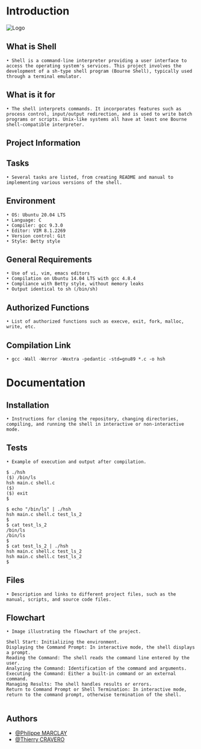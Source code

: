 
# Introduction

![Logo](https://cravero-consulting.com/wp-content/uploads/2023/12/simple_shell.jpg)

## What is Shell
	• Shell is a command-line interpreter providing a user interface to access the operating system's services. This project involves the development of a sh-type shell program (Bourne Shell), typically used through a terminal emulator.

## What is it for
	• The shell interprets commands. It incorporates features such as process control, input/output redirection, and is used to write batch programs or scripts. Unix-like systems all have at least one Bourne shell-compatible interpreter.

## Project Information

## Tasks
	• Several tasks are listed, from creating README and manual to implementing various versions of the shell.

## Environment
	• OS: Ubuntu 20.04 LTS
	• Language: C
	• Compiler: gcc 9.3.0
	• Editor: VIM 8.1.2269
	• Version control: Git
	• Style: Betty style

## General Requirements
	• Use of vi, vim, emacs editors
	• Compilation on Ubuntu 14.04 LTS with gcc 4.8.4
	• Compliance with Betty style, without memory leaks
	• Output identical to sh (/bin/sh)

## Authorized Functions
	• List of authorized functions such as execve, exit, fork, malloc, write, etc.

## Compilation Link
	• gcc -Wall -Werror -Wextra -pedantic -std=gnu89 *.c -o hsh

# Documentation

## Installation
	• Instructions for cloning the repository, changing directories, compiling, and running the shell in interactive or non-interactive mode.

## Tests
	• Example of execution and output after compilation.

	$ ./hsh
	($) /bin/ls
	hsh main.c shell.c
	($)
	($) exit
	$

	$ echo "/bin/ls" | ./hsh
	hsh main.c shell.c test_ls_2
	$
	$ cat test_ls_2
	/bin/ls
	/bin/ls
	$
	$ cat test_ls_2 | ./hsh
	hsh main.c shell.c test_ls_2
	hsh main.c shell.c test_ls_2
	$

## Files
	• Description and links to different project files, such as the manual, scripts, and source code files.

## Flowchart
	• Image illustrating the flowchart of the project.

	Shell Start: Initializing the environment.
	Displaying the Command Prompt: In interactive mode, the shell displays a prompt.
	Reading the Command: The shell reads the command line entered by the user.
	Analyzing the Command: Identification of the command and arguments.
	Executing the Command: Either a built-in command or an external command.
	Managing Results: The shell handles results or errors.
	Return to Command Prompt or Shell Termination: In interactive mode, return to the command prompt, otherwise termination of the shell.

<a href="https://zupimages.net/viewer.php?id=23/51/cepx.png"><img src="https://zupimages.net/up/23/51/cepx.png" alt="" /></a>

## Authors

- [@Philippe MARCLAY](https://github.com/PhMLakeofGeneva)
- [@Thierry CRAVERO](https://github.com/SpeedCash)
